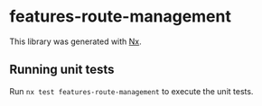 # features-route-management

This library was generated with [Nx](https://nx.dev).

## Running unit tests

Run `nx test features-route-management` to execute the unit tests.
